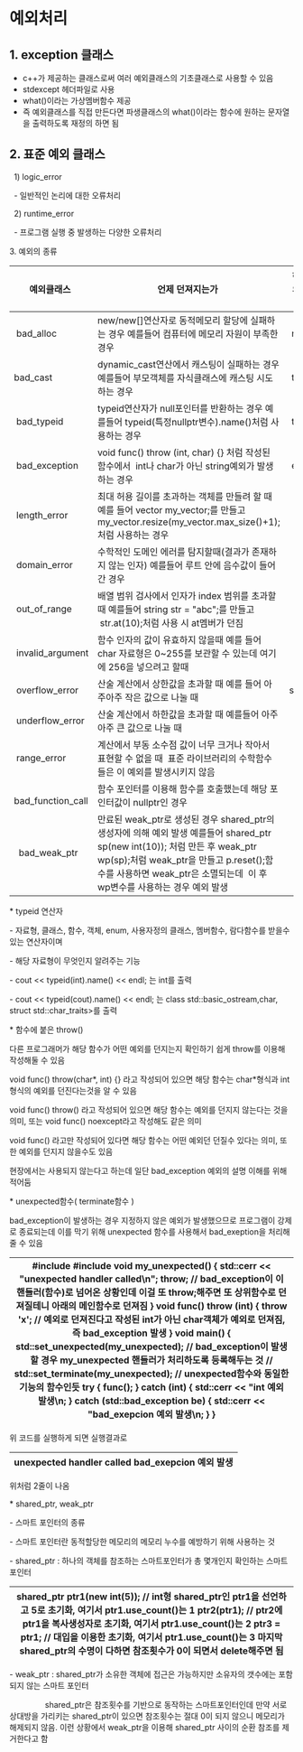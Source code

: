 # 예외처리

## 1. exception 클래스
- c++가 제공하는 클래스로써 여러 예외클래스의 기초클래스로 사용할 수 있음
- stdexcept 헤더파일로 사용
- what()이라는 가상멤버함수 제공
- 즉 예외클래스를 직접 만든다면 파생클래스의 what()이라는 함수에 원하는 문자열을 출력하도록 재정의 하면 됨

## 2. 표준 예외 클래스

  1) logic\_error

  - 일반적인 논리에 대한 오류처리

  2) runtime\_error

  - 프로그램 실행 중 발생하는 다양한 오류처리

3\. 예외의 종류

| 예외클래스  | 언제 던져지는가  | 해당 예외의 헤더파일  |
| --- | --- | --- |
|  bad\_alloc  |       new/new\[\]연산자로 동적메모리 할당에 실패하는 경우   예를들어 컴퓨터에 메모리 자원이 부족한 경우       |  new |
| bad\_cast  |       dynamic\_cast연산에서 캐스팅이 실패하는 경우   예를들어 부모객체를 자식클래스에 캐스팅 시도하는 경우       |  typeinfo |
|  bad\_typeid |       typeid연산자가 null포인터를 반환하는 경우   예를들어 typeid(특정nullptr변수).name()처럼 사용하는 경우       |  typeinfo |
|  bad\_exception |       void func() throw (int, char) {} 처럼 작성된 함수에서    int나 char가 아닌 string예외가 발생하는 경우       |  exeption |
|  length\_error |       최대 허용 길이를 초과하는 객체를 만들려 할 때   예를 들어 vector<int> my\_vector;를 만들고   my\_vector.resize(my\_vector.max\_size()+1); 처럼 사용하는 경우       |   |
|  domain\_error |       수학적인 도메인 에러를 탐지할때(결과가 존재하지 않는 인자)   예를들어 루트 안에 음수값이 들어간 경우       |   |
|  out\_of\_range |       배열 범위 검사에서 인자가 index 범위를 초과할때   예를들어 string str = "abc";를 만들고    str.at(10);처럼 사용 시 at멤버가 던짐       |   |
|  invalid\_argument |       함수 인자의 값이 유효하지 않을때   예를 들어 char 자료형은 0~255를 보관할 수 있는데   여기에 256을 넣으려고 할때       |   |
|  overflow\_error |       산술 계산에서 상한값을 초과할 때   예를 들어 아주아주 작은 값으로 나눌 때       | stdexcept |
|  underflow\_error |       산술 계산에서 하한값을 초과할 때   예를들어 아주아주 큰 값으로 나눌 때        |   |
|  range\_error |       계산에서 부동 소수점 값이 너무 크거나 작아서 표현할 수 없을 때    표준 라이브러리의 수학함수들은 이 예외를 발생시키지 않음       |   |
|   bad\_function\_call |       함수 포인터를 이용해 함수를 호출했는데 해당 포인터값이 nullptr인 경우       |   |
|   bad\_weak\_ptr |       만료된 weak\_ptr로 생성된 경우   shared\_ptr의 생성자에 의해 예외 발생         예를들어 shared\_ptr<int> sp(new int(10)); 처럼 만든 후   weak\_ptr<int> wp(sp);처럼 weak\_ptr을 만들고   p.reset();함수를 사용하면 weak\_ptr은 소멸되는데    이 후 wp변수를 사용하는 경우 예외 발생       |   |

\* typeid 연산자

\- 자료형, 클래스, 함수, 객체, enum, 사용자정의 클래스, 멤버함수, 람다함수를 받을수 있는 연산자이며 

\- 해당 자료형이 무엇인지 알려주는 기능

\- cout << typeid(int).name() << endl; 는 int를 출력

\- cout << typeid(cout).name() << endl; 는 class std::basic\_ostream,char, struct std::char\_traits<char>>를 출력

\* 함수에 붙은 throw()

다른 프로그래머가 해당 함수가 어떤 예외를 던지는지 확인하기 쉽게 throw를 이용해 작성해둘 수 있음

void func() throw(char\*, int) {} 라고 작성되어 있으면 해당 함수는 char\*형식과 int형식의 예외를 던진다는것을 알 수 있음

void func() throw() 라고 작성되어 있으면 해당 함수는 예외를 던지지 않는다는 것을 의미, 또는 void func() noexcept라고 작성해도 같은 의미

void func() 라고만 작성되어 있다면 해당 함수는 어떤 예외던 던질수 있다는 의미, 또한 예외를 던지지 않을수도 있음

현장에서는 사용되지 않는다고 하는데 일단 bad\_exception 예외의 설명 이해를 위해 적어둠

\* unexpected함수( terminate함수 )

bad\_exception이 발생하는 경우 지정하지 않은 예외가 발생했으므로 프로그램이 강제로 종료되는데 이를 막기 위해 unexpected 함수를 사용해서 bad\_exeption을 처리해 줄 수 있음

| #include <iostream>   #include <exception>         void my\_unexpected() {   std::cerr << "unexpected handler called\\n";   throw; // bad\_exception이 이 핸들러(함수)로 넘어온 상황인데 이걸 또 throw;해주면 또 상위함수로 던져질테니 아래의 메인함수로 던져짐   }         void func() throw (int) {   throw 'x'; // 예외로 던져진다고 작성된 int가 아닌 char객체가 예외로 던져짐, 즉 bad\_exception 발생   }         void main() {   std::set\_unexpected(my\_unexpected); // bad\_exception이 발생할 경우 my\_unexpected 핸들러가 처리하도록 등록해두는 것   // std::set\_terminate(my\_unexpected); // unexpected함수와 동일한 기능의 함수인듯         try {   func();   }   catch (int) { std::cerr << "int 예외 발생\\n; }   catch (std::bad\_exception be) { std::cerr << "bad\_exepcion 예외 발생\\n; }   } |
| --- |

위 코드를 실행하게 되면 실행결과로

| unexpected handler called   bad\_exepcion 예외 발생 |
| --- |

위처럼 2줄이 나옴

\* shared\_ptr, weak\_ptr

\- 스마트 포인터의 종류

\- 스마트 포인터란 동적할당한 메모리의 메모리 누수를 예방하기 위해 사용하는 것

\- shared\_ptr : 하나의 객체를 참조하는 스마트포인터가 총 몇개인지 확인하는 스마트 포인터

| shared\_ptr<int> ptr1(new int(5)); // int형 shared\_ptr인 ptr1을 선언하고 5로 초기화, 여기서 ptr1.use\_count()는 1   ptr2(ptr1); // ptr2에 ptr1을 복사생성자로 초기화, 여기서 ptr1.use\_count()는 2   ptr3 = ptr1; // 대입을 이용한 초기화, 여기서 ptr1.use\_count()는 3         마지막 shared\_ptr의 수명이 다하면 참조횟수가 0이 되면서 delete해주면 됨 |
| --- |

\- weak\_ptr : shared\_ptr가 소유한 객체에 접근은 가능하지만 소유자의 갯수에는 포함되지 않는 스마트 포인터

                shared\_ptr은 참조횟수를 기반으로 동작하는 스마트포인터인데 만약 서로 상대방을 가리키는 shared\_ptr이 있으면 참조횟수는 절대 0이 되지 않으니 메모리가 해제되지 않음. 이런 상황에서 weak\_ptr을 이용해 shared\_ptr 사이의 순환 참조를 제거한다고 함